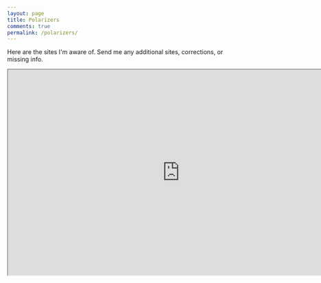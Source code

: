 ```yaml
---
layout: page
title: Polarizers
comments: true
permalink: /polarizers/
---
```


Here are the sites I'm aware of. Send me any additional sites, corrections, or missing info. 

<iframe src="https://www.google.com/maps/d/embed?mid=1MSIx_gbRgsP8UN3m_phFb5Azmx8NCdPu" width="800" height="480"></iframe>
